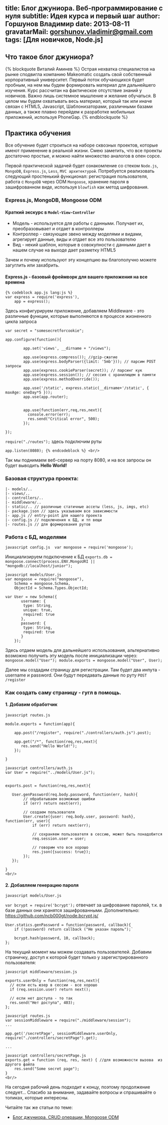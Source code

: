 title: Блог джуниора. Веб-программирование с нуля
subtitle:  Идея курса и первый шаг
author: Горшунов Владимир
date: 2013-08-11
gravatarMail: gorshunov.vladimir@gmail.com
tags: [Для новичков, Node.js]
---

## Что такое блог джуниора?
{% blockquote Виталий Аминев %}
Острая нехватка специалистов на рынке сподвигла компанию Makeomatic создать свой собственный корпоративный университет.
Первый поток обучающихся будет пробным, на нем мы будем формировать материал для дальнейшего изучения.
Курс рассчитан на фактическое отсутствие знаний у новичков. Важно лишь системное мышление и желание обучаться.
В целом мы будем охватывать весь материал, который так или иначе связан с HTML5, Javascript, Шаблонизаторами, различными базами данных,
а также плавно перейдем к разработке мобильных приложений, используя PhoneGap.
{% endblockquote %}

## Практика обучения
Все обучение будет строиться на наборе сквозных проектов, которые имеют применение в реальной жизни. Смею заметить, что все проекты
достаточно простые, и можно найти множество аналогов в опен сорсе.

Первой практической задачей будет ознакомление со стеком `Node.js`, `MongoDB`, `Express.js`, `Less`, `MVC архитектурой`.
Потребуется реализовать следующий простенький функционал: регистрация пользователя, работа с `MongoDB` через ODM `Mongoose`,
хранение пароля в зашифрованном виде, используя `blowfish` как метод шифрования.
<!-- more -->

### Express.js, MongoDB, Mongoose ODM

#### Краткий экскурс в `Model-View-Controller`

* Модель - используется для работы с данными. Получает их, преобразовывает и отдает в контроллеры
* Контроллер - связующее звено между моделями и видами, агрегирует данные, виды и отдает все это пользователю
* Вид - некий шаблон, которые в совокупности с данными дает в нашем случае на выходе дает разметку HTML5

Зачем и почему используют эту концепцию вы благополучно можете загуглить или захабрить.

#### Express.js - базовый фреймворк для вашего приложения на все времена

```
{% codeblock app.js lang:js %}
var express = require('express'),
    app = express();
```
    
Здесь конфигурируем приложение, добавляем Middleware - это различные функции, которые выполняются в процессе жизненного цикла запроса

`var secret = "somesecretforcookie";`

`app.configure(function(){`

```
        app.set('views', __dirname + "/views");

        app.use(express.compress()); //gzip-сжатие
        app.use(express.bodyParser({limit: '5mb'})); // парсим POST запросы
        app.use(express.cookieParser(secret)); // парсинг кук
        app.use(express.session()); // сессия с хранилищем в памяти
        app.use(express.methodOverride());

        app.use('/static', express.static(__dirname+'/static', { maxAge: oneDay*5 }));
        app.use(app.router);


        app.use(function(err,req,res,next){
          console.error(err);
          res.send("Critical error", 500);
        });

});
```

`require("./routes");` здесь подключим руты

`app.listen(8080); {% endcodeblock %} <br/>`

Так мы поднимаем веб-сервер на порту 8080, и на все запросы он будет выводить **Hello World!**

### Базовая структура проекта:
```
|- models/..
|- views/..
|- controllers/..
|- middleware/..
|- static/.. // различные статичные ассеты (less, js, imgs, etc)
|- package.json // здесь указываем все зависимости
|- app.js // entry-point для нашего проекта
|- config.js // подключения к БД, и тп вещи
|- routes.js // для формирования рутов
```

### Работа с БД, моделями

`javascript config.js  var mongoose = require('mongoose');`

Инициализируем подключение к БД
`exports.db = mongoose.connect(process.ENV.MongoURI || "mongodb://localhost/junior");`


```
javascript models/User.js
var mongoose = require("mongoose"),
    Schema = mongoose.Schema,
    ObjectId = Schema.Types.ObjectId;

var User = new Schema({
       username: {
        type: String,
        unique: true,
        required: true
       },
       password: {
        type: String,
        required: true
       }
    });
```
Здесь отдаем модель для дальнейшего использования, альтернативно возможно получить эту модель после инициализации через: 
 `mongoose.model("User"); module.exports = mongoose.model("User", User);`
<br/>

Далее мы создадим страницу для регистрации. Там будет два инпута - username и password. Они будут передавать данные
по руту `POST /register`

### Как создать саму страницу - гугл в помощь.

#### 1. Добавим обработчик

```
javascript routes.js

module.exports = function(app){

    app.post("/register", require("./controllers/auth.js").post);

    app.get("/*", function(req,res,next){
       res.send("Hello World!");
    });

}
```

``` 
javascript controllers/auth.js
var User = require("../models/User.js");


exports.post = function(req,res,next){

   User.genPassword(req.body.password, function(err, hash){
        // обрабатываем возможные ошибки
        if (err) return next(err);

        // создаем пользователя
        User.create({user: req.body.user, password: hash}, function(err, user){
            if (err) return next(err);

            // сохраняем пользователя в сессию, может быть понадобится
            req.session.user = user;

            // говорим что все хорошо
            res.json({success: true});
        });
   });

}
<br/>
```

#### 2. Добавляем генерацию пароля

`javascript models/User.js`

`var bcrypt = require('bcrypt');` отвечает за шифрование паролей, т.к. в базе данных они хранятся зашифрованными. Дополнительно: https://github.com/ncb000gt/node.bcrypt.js/

```
User.statics.genPassword = function(password, callback){
    if (!password) return callback ("Не указан пароль");`

    bcrypt.hash(password, 10, callback);
};
```
На текущий момент мы можем создавать пользователей. Добавим страничку, доступ к которой будет только у зарегистрированного пользователя:

``` 
javascript middleware/session.js

exports.userOnly = function(req,res,next){
  // если есть юзер в сессии - все хорошо
  if (req.session.user) return next();

  // если нет доступа - то так
  res.send("Нет доступа", 403);
};

```

``` 
javascript routes.js
var sessionMiddleware = require("./middleware/session");
...

app.get('/secretPage', sessionMiddleware.userOnly, require("./controllers/secretPage").get);

...

javascript controllers/secretPage.js
exports.get = function (req, res, next) { //для возможности вызова  из другого файла
    res.send("Some secret page");
}
<br/>
```

На сегодня рабочий день подходит к концу, поэтому продолжение следует...
Спасибо за внимание, задавайте вопросы и спрашивайте о топиках, которые интересны.

Читайте так же статьи по теме: 

* [Блог джуниора. CRUD операции, Mongoose ODM](https://makeomatic.ru/blog/2013/08/16/Deleting/)
